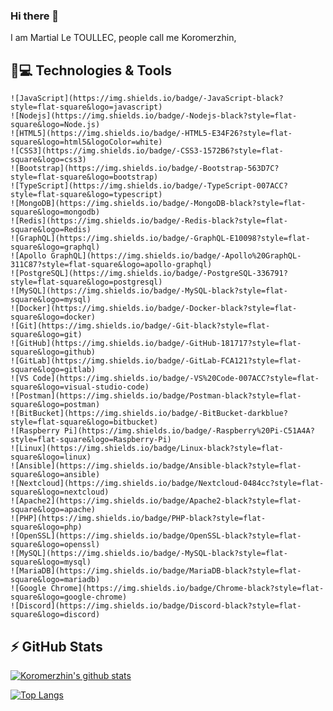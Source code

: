### Hi there 👋

I am Martial Le TOULLEC, people call me Koromerzhin, 


## 🚀💻 Technologies & Tools

    ![JavaScript](https://img.shields.io/badge/-JavaScript-black?style=flat-square&logo=javascript)
    ![Nodejs](https://img.shields.io/badge/-Nodejs-black?style=flat-square&logo=Node.js)
    ![HTML5](https://img.shields.io/badge/-HTML5-E34F26?style=flat-square&logo=html5&logoColor=white)
    ![CSS3](https://img.shields.io/badge/-CSS3-1572B6?style=flat-square&logo=css3)
    ![Bootstrap](https://img.shields.io/badge/-Bootstrap-563D7C?style=flat-square&logo=bootstrap)
    ![TypeScript](https://img.shields.io/badge/-TypeScript-007ACC?style=flat-square&logo=typescript)
    ![MongoDB](https://img.shields.io/badge/-MongoDB-black?style=flat-square&logo=mongodb)
    ![Redis](https://img.shields.io/badge/-Redis-black?style=flat-square&logo=Redis)
    ![GraphQL](https://img.shields.io/badge/-GraphQL-E10098?style=flat-square&logo=graphql)
    ![Apollo GraphQL](https://img.shields.io/badge/-Apollo%20GraphQL-311C87?style=flat-square&logo=apollo-graphql)
    ![PostgreSQL](https://img.shields.io/badge/-PostgreSQL-336791?style=flat-square&logo=postgresql)
    ![MySQL](https://img.shields.io/badge/-MySQL-black?style=flat-square&logo=mysql)
    ![Docker](https://img.shields.io/badge/-Docker-black?style=flat-square&logo=docker)
    ![Git](https://img.shields.io/badge/-Git-black?style=flat-square&logo=git)
    ![GitHub](https://img.shields.io/badge/-GitHub-181717?style=flat-square&logo=github)
    ![GitLab](https://img.shields.io/badge/-GitLab-FCA121?style=flat-square&logo=gitlab)
    ![VS Code](https://img.shields.io/badge/-VS%20Code-007ACC?style=flat-square&logo=visual-studio-code)
    ![Postman](https://img.shields.io/badge/Postman-black?style=flat-square&logo=postman)
    ![BitBucket](https://img.shields.io/badge/-BitBucket-darkblue?style=flat-square&logo=bitbucket)
    ![Raspberry Pi](https://img.shields.io/badge/-Raspberry%20Pi-C51A4A?style=flat-square&logo=Raspberry-Pi)
    ![Linux](https://img.shields.io/badge/Linux-black?style=flat-square&logo=linux)
    ![Ansible](https://img.shields.io/badge/Ansible-black?style=flat-square&logo=ansible)
    ![Nextcloud](https://img.shields.io/badge/Nextcloud-0484cc?style=flat-square&logo=nextcloud)
    ![Apache2](https://img.shields.io/badge/Apache2-black?style=flat-square&logo=apache)
    ![PHP](https://img.shields.io/badge/PHP-black?style=flat-square&logo=php)
    ![OpenSSL](https://img.shields.io/badge/OpenSSL-black?style=flat-square&logo=openssl)
    ![MySQL](https://img.shields.io/badge/-MySQL-black?style=flat-square&logo=mysql)
    ![MariaDB](https://img.shields.io/badge/MariaDB-black?style=flat-square&logo=mariadb)
    ![Google Chrome](https://img.shields.io/badge/Chrome-black?style=flat-square&logo=google-chrome)
    ![Discord](https://img.shields.io/badge/Discord-black?style=flat-square&logo=discord)


## ⚡ GitHub Stats

[![Koromerzhin's github stats](https://github-readme-stats.vercel.app/api?username=koromerzhin&count_private=true&show_icons=true&theme=highcontrast)](https://github.com/anuraghazra/github-readme-stats)

[![Top Langs](https://github-readme-stats.vercel.app/api/top-langs/?username=koromerzhin&layout=compact)](https://github.com/anuraghazra/github-readme-stats)

<!--
**koromerzhin/koromerzhin** is a ✨ _special_ ✨ repository because its `README.md` (this file) appears on your GitHub profile.

Here are some ideas to get you started:

- 🔭 I’m currently working on ...
- 🌱 I’m currently learning ...
- 👯 I’m looking to collaborate on ...
- 🤔 I’m looking for help with ...
- 💬 Ask me about ...
- 📫 How to reach me: ...
- 😄 Pronouns: ...
- ⚡ Fun fact: ...
-->
